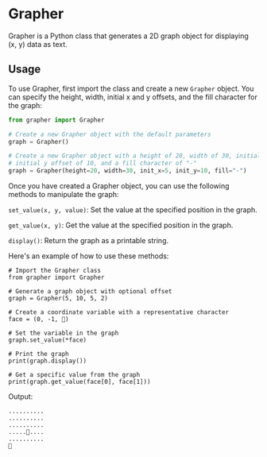 # Grapher

Grapher is a Python class that generates a 2D graph object for displaying (x, y) data as text.


## Usage

To use Grapher, first import the class and create a new `Grapher` object. You can specify the height, width, initial x and y offsets, and the fill character for the graph:

```python
from grapher import Grapher

# Create a new Grapher object with the default parameters
graph = Grapher()

# Create a new Grapher object with a height of 20, width of 30, initial x offset of 5,
# initial y offset of 10, and a fill character of "-"
graph = Grapher(height=20, width=30, init_x=5, init_y=10, fill="-")
```

Once you have created a Grapher object, you can use the following methods to manipulate the graph:

`set_value(x, y, value)`: Set the value at the specified position in the graph.

`get_value(x, y)`: Get the value at the specified position in the graph.

`display()`: Return the graph as a printable string.

Here's an example of how to use these methods:

```
# Import the Grapher class
from grapher import Grapher

# Generate a graph object with optional offset
graph = Grapher(5, 10, 5, 2)

# Create a coordinate variable with a representative character
face = (0, -1, 🫥)

# Set the variable in the graph
graph.set_value(*face)

# Print the graph
print(graph.display())

# Get a specific value from the graph
print(graph.get_value(face[0], face[1]))

```
Output: 
```
..........
..........
..........
.....🫥....
..........
🫥
```
